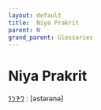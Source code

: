 ```yaml
---
layout: default
title:  Niya Prakrit
parent: N
grand_parent: Glossaries
---
```


# Niya Prakrit


[𐨀𐨯𐨿𐨟𐨪𐨣](https://en.wiktionary.org/wiki/?curid=8459049)
: [əstəɾənə]

